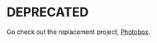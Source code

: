 # DEPRECATED

Go check out the replacement project, [Photobox](https://github.com/adrian154/photobox).